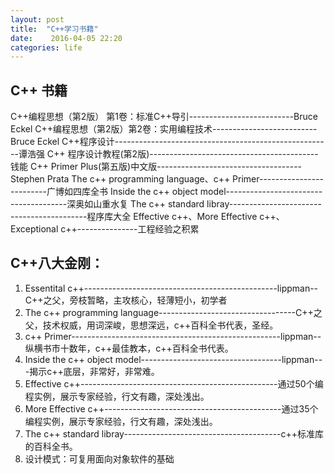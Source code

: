 ```yaml
---
layout: post
title:  "C++学习书籍"
date:    2016-04-05 22:20
categories: life
---
```


## C++ 书籍

C++编程思想（第2版） 第1卷：标准C++导引--------------------------Bruce Eckel
C++编程思想（第2版）第2卷：实用编程技术--------------------------Bruce Eckel
C++程序设计------------------------------------------------------谭浩强
C++ 程序设计教程(第2版)------------------------------------------钱能
C++ Primer Plus(第五版)中文版------------------------------------Stephen Prata
The c++ programming language、c++ Primer-------------------------广博如四库全书
Inside the c++ object model--------------------------------------深奥如山重水复
The c++ standard libray------------------------------------------程序库大全
Effective c++、More Effective c++、Exceptional c++---------------工程经验之积累

## C++八大金刚：
1. Essentital c++------------------------------------------------lippman-- C++之父，旁枝暂略，主攻核心，轻薄短小，初学者
2. The c++ programming language----------------------------------C++之父，技术权威，用词深峻，思想深远，c++百科全书代表，圣经。
3. c++ Primer----------------------------------------------------lippman--纵横书市十数年，c++最佳教本，c++百科全书代表。
4. Inside the c++ object model-----------------------------------lippman---揭示c++底层，非常好，非常难。
5. Effective c++-------------------------------------------------通过50个编程实例，展示专家经验，行文有趣，深处浅出。
6. More Effective c++--------------------------------------------通过35个编程实例，展示专家经验，行文有趣，深处浅出。
7. The c++ standard libray---------------------------------------c++标准库的百科全书。
8. 设计模式：可复用面向对象软件的基础
